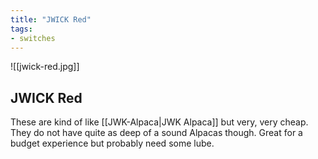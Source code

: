 ```yaml
---
title: "JWICK Red"
tags:
- switches
---
```


![[jwick-red.jpg]]

## JWICK Red

These are kind of like [[JWK-Alpaca|JWK Alpaca]] but very, very cheap. They do not have quite as deep of a sound Alpacas though. Great for a budget experience but probably need some lube.

